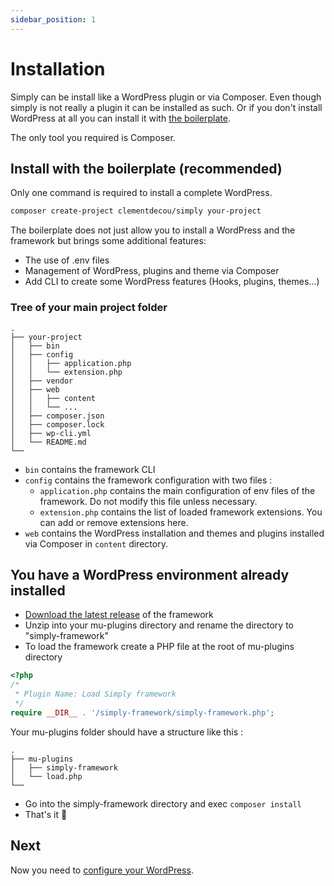 ```yaml
---
sidebar_position: 1
---
```

# Installation
Simply can be install like a WordPress plugin or via Composer. Even though simply is not really a plugin it can be installed as such.
Or if you don't install WordPress at all you can install it with [the boilerplate](https://github.com/Amorfx/simply).

The only tool you required is Composer.

## Install with the boilerplate (recommended)
Only one command is required to install a complete WordPress.
```bash
composer create-project clementdecou/simply your-project
```

The boilerplate does not just allow you to install a WordPress and the framework but brings some additional features:
- The use of .env files
- Management of WordPress, plugins and theme via Composer
- Add CLI to create some WordPress features (Hooks, plugins, themes...)

### Tree of your main project folder
```
.
├── your-project
│   ├── bin
│   ├── config
│   │   ├── application.php
│   │   └── extension.php
│   ├── vendor
│   ├── web
│   │   ├── content
│   │   └── ...
│   ├── composer.json
│   ├── composer.lock
│   ├── wp-cli.yml
│   └── README.md
└──
```
- `bin` contains the framework CLI
- `config` contains the framework configuration with two files :
    - `application.php` contains the main configuration of env files of the framework. Do not modify this file unless necessary.
    - `extension.php` contains the list of loaded framework extensions. You can add or remove extensions here.
- `web` contains the WordPress installation and themes and plugins installed via Composer in `content` directory.

## You have a WordPress environment already installed
- [Download the latest release](https://github.com/Amorfx/simply-framework/releases) of the framework
- Unzip into your mu-plugins directory and rename the directory to "simply-framework"
- To load the framework create a PHP file at the root of mu-plugins directory

```php title='wp-content/mu-plugins/load.php'
<?php
/*
 * Plugin Name: Load Simply framework
 */
require __DIR__ . '/simply-framework/simply-framework.php';
```

Your mu-plugins folder should have a structure like this :
```
.
├── mu-plugins
│   ├── simply-framework
│   └── load.php
└──
```

- Go into the simply-framework directory and exec `composer install`
- That's it :confetti_ball:

## Next
Now you need to [configure your WordPress](getting-started/config-wordpress.md).
